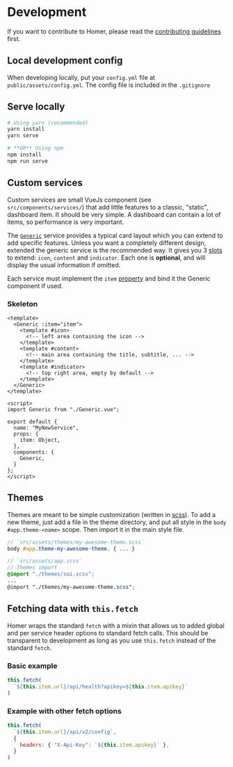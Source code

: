 # Development

If you want to contribute to Homer, please read the [contributing guidelines](https://github.com/bastienwirtz/homer/blob/main/CONTRIBUTING.md) first. 

## Local development config

When developing locally, put your `config.yml` file at `public/assets/config.yml`. The config file is included in the `.gitignore` 

## Serve locally

```sh
# Using yarn (recommended)
yarn install
yarn serve

# **OR** Using npm
npm install
npm run serve
```

## Custom services

Custom services are small VueJs component (see `src/components/services/`) that add little features to a classic, "static", dashboard item. It should be very simple.
A dashboard can contain a lot of items, so performance is very important. 

The [`Generic`](https://github.com/bastienwirtz/homer/blob/main/src/components/services/Generic.vue) service provides a typical card layout which
you can extend to add specific features. Unless you want a completely different design, extended the generic service is the recommended way. It gives you 3 [slots](https://vuejs.org/v2/guide/components-slots.html#Named-Slots) to extend: `icon`, `content` and `indicator`. 
Each one is **optional**, and will display the usual information if omitted.

Each service must implement the `item` [property](https://vuejs.org/v2/guide/components-props.html) and bind it the Generic component if used.

### Skeleton
```Vue
<template>
  <Generic :item="item">
    <template #icon>
      <!-- left area containing the icon -->
    </template>
    <template #content>
      <!-- main area containing the title, subtitle, ... -->
    </template>
    <template #indicator>
      <!-- top right area, empty by default -->
    </template>
  </Generic>
</template>

<script>
import Generic from "./Generic.vue";

export default {
  name: "MyNewService",
  props: {
    item: Object,
  },
  components: {
    Generic,
  }
};
</script>
```


## Themes

Themes are meant to be simple customization (written in [scss](https://sass-lang.com/documentation/syntax)).
To add a new theme, just add a file in the theme directory, and put all style in the `body #app.theme-<name>` scope. Then import it in the main style file.

```scss
// `src/assets/themes/my-awesome-theme.scss`
body #app.theme-my-awesome-theme. { ... }
```

```scss
// `src/assets/app.scss`
// Themes import
@import "./themes/sui.scss";
...
@import "./themes/my-awesome-theme.scss";
```

## Fetching data with `this.fetch`

Homer wraps the standard `fetch` with a mixin that allows us to added global and per service header options to standard fetch calls. This should be transparent to development as long as you use `this.fetch` instead of the standard `fetch`.

### Basic example
```js
this.fetch(
  `${this.item.url}/api/health?apikey=${this.item.apikey}`
)
```

### Example with other fetch options
```js
this.fetch(
  `${this.item.url}/api/v2/config`,
  {
    headers: { "X-Api-Key": `${this.item.apikey}` },
  }
)
```
